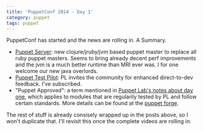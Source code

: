 ```yaml
---
title: 'PuppetConf 2014 - Day 1'
category: puppet
tags: puppet
---
```


PuppetConf has started and the news are rolling in. A Summary.

  * [Puppet
    Server](http://puppetlabs.com/blog/puppet-server-bringing-soa-to-a-puppet-master-near-you):
    new clojure/jruby/jvm based puppet master to replace all ruby puppet
    masters. Seems to bring already decent perf improvements and the jvm is a
    much better runtime than MRI ever was. I for one welcome our new java
    overlords.
  * [Puppet Test
    Pilot](http://puppetlabs.com/community/puppet-test-pilots-program): PL
    invites the community for enhanced direct-to-dev feedback. I've subscribed.
  * "Puppet Approved": a term mentioned in [Puppet Lab's notes about day
    one](http://puppetlabs.com/blog/puppetconf-2014-day-1-tips-treats-and-tweets),
    which applies to modules that are regularily tested by PL and follow
    certain standards. More details can be found at the [puppet
    forge](https://forge.puppetlabs.com/approved).

The rest of stuff is already consisely wrapped up in the posts above, so I
won't duplicate that. I'll revisit this once the complete videos are rolling
in.
